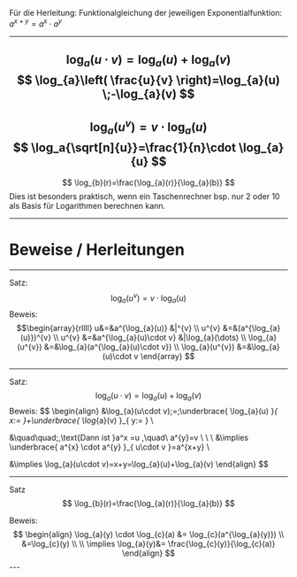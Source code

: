 Für die Herleitung: Funktionalgleichung der jeweiligen Exponentialfunktion:
$a^{x+y}=a^{x}\cdot a^{y}$

---
$$
\log_{a}(u\cdot v)=\log_{a}(u)\;+\;\log_{a}(v)
$$
$$
\log_{a}\left( \frac{u}{v} \right)=\log_{a}(u) \;-\log_{a}(v)
$$
---
$$
\log_{a}(u^v)=v \cdot \log_{a}(u)
$$
$$
\log_a{\sqrt[n]{u}}=\frac{1}{n}\cdot \log_{a}{u}
$$
---
$$
\log_{b}(r)=\frac{\log_{a}(r)}{\log_{a}(b)}
$$
Dies ist besonders praktisch, wenn ein Taschenrechner bsp. nur 2 oder 10 als Basis für Logarithmen berechnen kann.


---

# Beweise / Herleitungen

---
Satz:
$$
\log_{a}(u^{v})=v\cdot \log_{a}(u)
$$
Beweis:
$$\begin{array}{rllll}
u&=&a^{\log_{a}(u)} &|^{v} \\
u^{v} &=&(a^{\log_{a}(u)})^{v} \\
u^{v} &=&a^{\log_{a}(u)\cdot v} &|\log_{a}(\dots) \\
\log_{a}(u^{v}) &=&\log_{a}(a^{\log_{a}(u)\cdot v}) \\
\log_{a}(u^{v}) &=&\log_{a}(u)\cdot v
\end{array}
$$

---
Satz:
$$
\log_{a}(u\cdot v)=\log_{a}(u)\;+\;\log_{a}(v)
$$
Beweis:
$$
\begin{align}
&\log_{a}(u\cdot v)\;=\;\underbrace{ \log_{a}(u) }_{ x:= }+\underbrace{ \log_{a}(v) }_{ y:= } \\

&\quad\quad\;\,\text{Dann ist }a^x =u \,\quad\ a^{y}=v \\
 \\
 \\
&\implies \underbrace{ a^{x} \cdot a^{y} }_{ u\cdot v }=a^{x+y} \\ 

&\implies \log_{a}(u\cdot v)=x+y=\log_{a}(u)+\log_{a}(v)
\end{align}
$$

---
Satz
$$
\log_{b}(r)=\frac{\log_{a}(r)}{\log_{a}(b)}
$$

Beweis:
$$
\begin{align}
\log_{a}(y) \cdot \log_{c}(a) &= \log_{c}(a^{\log_{a}(y)}) \\
&=\log_{c}(y) \\
 \\
\implies \log_{a}(y)&= \frac{\log_{c}(y)}{\log_{c}(a)}
\end{align}
$$---
